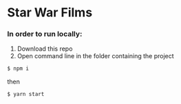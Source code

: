 # Star War Films

### In order to run locally:

1. Download this repo
2. Open command line in the folder containing the project

```sh
$ npm i
```

then

```sh
$ yarn start
```
